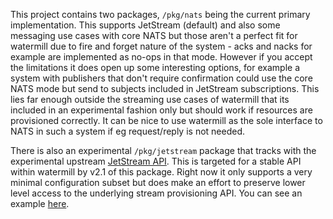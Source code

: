 This project contains two packages, `/pkg/nats` being the current primary implementation.  This supports JetStream
(default) and also some messaging use cases with core NATS but those aren't a perfect fit for watermill due
to fire and forget nature of the system - acks and nacks for example are implemented as no-ops in that mode.
However if you accept the limitations it does open up some interesting options, for example a system with
publishers that don't require confirmation could use the core NATS mode but send to subjects included in JetStream
subscriptions.  This lies far enough outside the streaming use cases of watermill that its included in an
experimental fashion only but should work if resources are provisioned correctly.  It can be nice to use watermill
as the sole interface to NATS in such a system if eg request/reply is not needed.

There is also an experimental `/pkg/jetstream` package that tracks with the experimental upstream
[JetStream API](https://github.com/nats-io/nats.go/blob/main/jetstream/README.md).  This is targeted for a
stable API within watermill by v2.1 of this package.  Right now it only supports a very minimal configuration
subset but does make an effort to preserve lower level access to the underlying stream provisioning API.  You can
see an example [here](./_examples/jetstream_new.go).
